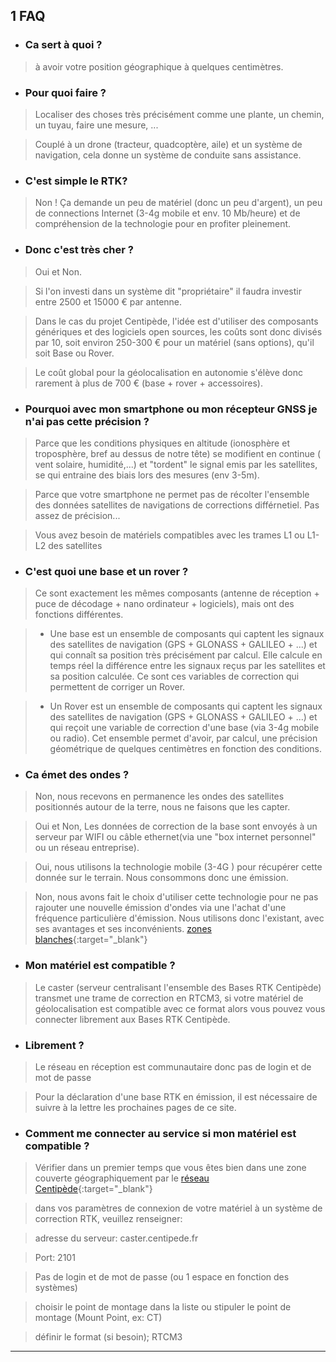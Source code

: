 ## 1 FAQ

* ### Ca sert à quoi ?

> à avoir votre position géographique à quelques centimètres.

* ### Pour quoi faire ?

> Localiser des choses très précisément comme une plante, un chemin, un tuyau, faire une mesure, ...

> Couplé à un drone (tracteur, quadcoptère, aile) et un système de navigation, cela donne un système de conduite sans assistance.

* ### C'est simple le RTK?

> Non ! Ça demande un peu de matériel (donc un peu d'argent), un peu de connections Internet (3-4g mobile et env. 10 Mb/heure) et de compréhension de la technologie pour en profiter pleinement.

* ### Donc c'est très cher ?

> Oui et Non.

> Si l'on investi dans un système dit "propriétaire" il faudra investir entre 2500 et 15000 € par antenne.

> Dans le cas du projet Centipède, l'idée est d'utiliser des composants génériques et des logiciels open sources, les coûts sont donc divisés par 10, soit environ 250-300 € pour un matériel (sans options), qu'il soit Base ou Rover.

> Le coût global pour la géolocalisation en autonomie s'élève donc rarement à plus de 700 € (base + rover + accessoires).

* ### Pourquoi avec mon smartphone ou mon récepteur GNSS je n'ai pas cette précision ?

> Parce que les conditions physiques en altitude (ionosphère et troposphère, bref au dessus de notre tête) se modifient en continue ( vent solaire, humidité,...) et "tordent" le signal emis par les satellites, se qui entraine des biais lors des mesures (env 3-5m).

> Parce que votre smartphone ne permet pas de récolter l'ensemble des données satellites de navigations de corrections différnetiel. Pas assez de précision...

> Vous avez besoin de matériels compatibles avec les trames L1 ou L1-L2 des satellites

* ### C'est quoi une base et un rover ?

> Ce sont exactement les mêmes composants (antenne de réception + puce de décodage + nano ordinateur + logiciels), mais ont des fonctions différentes.

> * Une base est un ensemble de composants qui captent les signaux des satellites de navigation (GPS + GLONASS + GALILEO + ...) et qui connaît sa position très précisément par calcul. Elle calcule en temps réel la différence entre les signaux reçus par les satellites et sa position calculée. Ce sont ces variables de correction qui permettent de corriger un Rover.

> * Un Rover est un ensemble de composants qui captent les signaux des satellites de navigation (GPS + GLONASS + GALILEO + ...) et qui reçoit une variable de correction d'une base (via 3-4g mobile ou radio). Cet ensemble permet d'avoir, par calcul, une précision géométrique de quelques centimètres en fonction des conditions.

* ### Ca émet des ondes ?

> Non, nous recevons en permanence les ondes des satellites positionnés autour de la terre, nous ne faisons que les capter.

> Oui et Non, Les données de correction de la base sont envoyés à un serveur par WIFI ou câble ethernet(via une "box internet personnel" ou un réseau entreprise).

> Oui, nous utilisons la technologie mobile (3-4G ) pour récupérer cette donnée sur le terrain. Nous consommons donc une émission.

> Non, nous avons fait le choix d'utiliser cette technologie pour ne pas rajouter une nouvelle émission d'ondes via une l'achat d'une fréquence particulière d'émission. Nous utilisons donc l'existant, avec ses avantages et ses inconvénients. [zones blanches](https://www.arcep.fr/cartes-et-donnees/nos-publications-chiffrees/observatoire-des-deploiements-mobiles-en-zones-peu-denses/les-deploiements-mobiles-dans-les-zones-peu-denses.html){:target="_blank"}

* ### Mon matériel est compatible ?

> Le caster (serveur centralisant l'ensemble des Bases RTK Centipède) transmet une trame de correction en RTCM3, si votre matériel de géolocalisation est compatible avec ce format alors vous pouvez vous connecter librement aux Bases RTK Centipède.

* ### Librement ?

> Le réseau en réception est communautaire donc pas de login et de mot de passe

> Pour la déclaration d'une base RTK en émission, il est nécessaire de suivre à la lettre les prochaines pages de ce site.

* ### Comment me connecter au service si mon matériel est compatible ?

> Vérifier dans un premier temps que vous êtes bien dans une zone couverte géographiquement par le [réseau Centipède](https://centipede.fr){:target="_blank"}

> dans vos paramètres de connexion de votre matériel à un système de correction RTK, veuillez renseigner:

> adresse du serveur: caster.centipede.fr

> Port: 2101

> Pas de login et de mot de passe (ou 1 espace en fonction des systèmes)

> choisir le point de montage dans la liste ou stipuler le point de montage (Mount Point, ex: CT)

> définir le format (si besoin); RTCM3

-----------------------------------------------------------------
